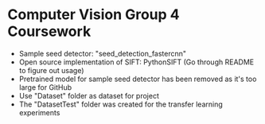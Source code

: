 # Computer Vision Group 4 Coursework
- Sample seed detector: "seed_detection_fastercnn" 
- Open source implementation of SIFT: PythonSIFT (Go through README to figure out usage)
- Pretrained model for sample seed detector has been removed as it's too large for GitHub
- Use "Dataset" folder as dataset for project
- The "DatasetTest" folder was created for the transfer learning experiments